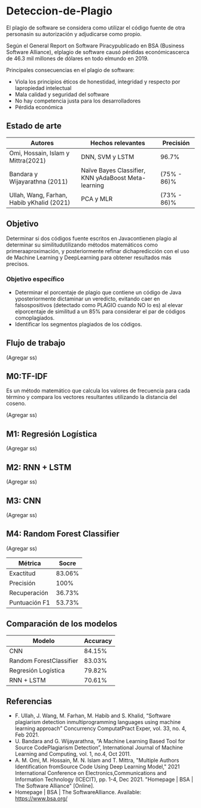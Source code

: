 # Deteccion-de-Plagio
El plagio de software se considera como utilizar el código fuente de otra personasin su autorización y adjudicarse como propio.

Según el General Report on Software Piracypublicado en BSA (Business Software Alliance), elplagio de software causó pérdidas económicascerca de 46.3 mil millones de dólares en todo elmundo en 2019.

Principales consecuencias en el plagio de software:
- Viola los principios éticos de honestidad, integridad y respecto por lapropiedad intelectual
- Mala calidad y seguridad del software
- No hay competencia justa para los desarrolladores
- Pérdida económica

## Estado de arte
| Autores | Hechos relevantes | Precisión |
| ------- | ----------------- | --------- |
| Omi, Hossain, Islam y Mittra(2021) | DNN, SVM y LSTM | 96.7% |
| Bandara y Wijayarathna (2011) | Naïve Bayes Classifier, KNN yAdaBoost Meta-learning |(75% - 86)% |
| Ullah, Wang, Farhan, Habib yKhalid (2021) | PCA y MLR |(73% - 86)% |

## Objetivo
Determinar si dos códigos fuente escritos en Javacontienen plagio al determinar su similitudutilizando métodos matemáticos como primeraaproximación, y posteriormente refinar dichapredicción con el uso de Machine Learning y DeepLearning para obtener resultados más precisos.

### Objetivo específico
- Determinar el porcentaje de plagio que contiene un código de Java yposteriormente dictaminar un veredicto, evitando caer en falsospositivos (detectado como PLAGIO cuando NO lo es) al elevar elporcentaje de similitud a un 85% para considerar el par de códigos comoplagiados.
- Identificar los segmentos plagiados de los códigos.

## Flujo de trabajo
(Agregar ss)

## M0:TF-IDF
Es un método matemático que calcula los valores de frecuencia para cada término y compara los vectores resultantes utilizando la distancia del coseno.

(Agregar ss)

## M1: Regresión Logística

(Agregar ss)

## M2: RNN + LSTM

(Agregar ss)

## M3: CNN

(Agregar ss)

## M4: Random Forest Classifier

(Agregar ss)

| Métrica | Socre |
| ------- | ----- |
| Exactitud | 83.06% |
| Precisión | 100% |
| Recuperación | 36.73% |
| Puntuación F1 |53.73% |

## Comparación de los modelos
| Modelo | Accuracy |
| ------ | -------- |
| CNN | 84.15% |
| Random ForestClassifier | 83.03% |
| Regresión Logística | 79.82% |
| RNN + LSTM | 70.61% |

## Referencias
- F. Ullah, J. Wang, M. Farhan, M. Habib and S. Khalid, “Software plagiarism detection inmultiprogramming languages using machine learning approach” Concurrency ComputatPract Exper, vol. 33, no. 4, Feb 2021.
- U. Bandara and G. Wijayarathna, “A Machine Learning Based Tool for Source CodePlagiarism Detection”, International Journal of Machine Learning and Computing, vol. 1, no.4, Oct 2011.
- A. M. Omi, M. Hossain, M. N. Islam and T. Mittra, "Multiple Authors Identification fromSource Code Using Deep Learning Model," 2021 International Conference on Electronics,Communications and Information Technology (ICECIT), pp. 1-4, Dec 2021. "Homepage | BSA | The Software Alliance" [Online]. 
- Homepage | BSA | The SoftwareAlliance. Available: https://www.bsa.org/















